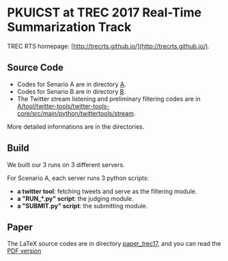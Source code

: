 # PKUICST at TREC 2017 Real-Time Summarization Track

TREC RTS homepage: [http://trecrts.github.io/](http://trecrts.github.io/).

## Source Code

* Codes for Senario A are in directory [A](A).
* Codes for Senario B are in directory [B](B). 
* The Twitter stream listening and preliminary filtering codes are in [A/tool/twitter-tools/twitter-tools-core/src/main/python/twittertools/stream](A/tool/twitter-tools/twitter-tools-core/src/main/python/twittertools/stream).

More detailed informations are in the directories.

## Build

We built our 3 runs on 3 different servers.

For Scenario A, each server runs 3 python scripts:
* **a twitter tool**: fetching tweets and serve as the filtering module.
* **a "RUN_*.py" script**: the judging module.
* **a "SUBMIT.py" script**: the submitting module.

## Paper

The LaTeX source codes are in directory [paper_trec17](paper_trec17), and you can read the [PDF version](paper_trec17/trec2017.pdf)